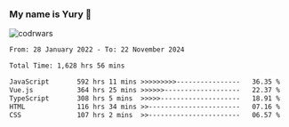 ### My name is Yury 👋 
![codrwars](https://www.codewars.com/users/litury/badges/micro) 


<!--START_SECTION:waka-->

```txt
From: 28 January 2022 - To: 22 November 2024

Total Time: 1,628 hrs 56 mins

JavaScript       592 hrs 11 mins >>>>>>>>>----------------   36.35 %
Vue.js           364 hrs 25 mins >>>>>>-------------------   22.37 %
TypeScript       308 hrs 5 mins  >>>>>--------------------   18.91 %
HTML             116 hrs 34 mins >>-----------------------   07.16 %
CSS              107 hrs 2 mins  >>-----------------------   06.57 %
```

<!--END_SECTION:waka-->

